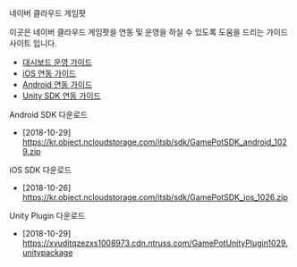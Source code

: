네이버 클라우드 게임팟


이곳은 네이버 클라우드 게임팟을 연동 및 운영을 하실 수 있도록 도움을 드리는 가이드 사이트 입니다.

* [대시보드 운영 가이드](Dashboard)
* [iOS 연동 가이드](iOS)
* [Android 연동 가이드](Android)
* [Unity SDK 연동 가이드](Unity)



Android SDK 다운로드

- [2018-10-29] https://kr.object.ncloudstorage.com/itsb/sdk/GamePotSDK_android_1029.zip

iOS SDK 다운로드

- [2018-10-26] https://kr.object.ncloudstorage.com/itsb/sdk/GamePotSDK_ios_1026.zip

Unity Plugin 다운로드

- [2018-10-29] https://xyuditqzezxs1008973.cdn.ntruss.com/GamePotUnityPlugin1029.unitypackage

